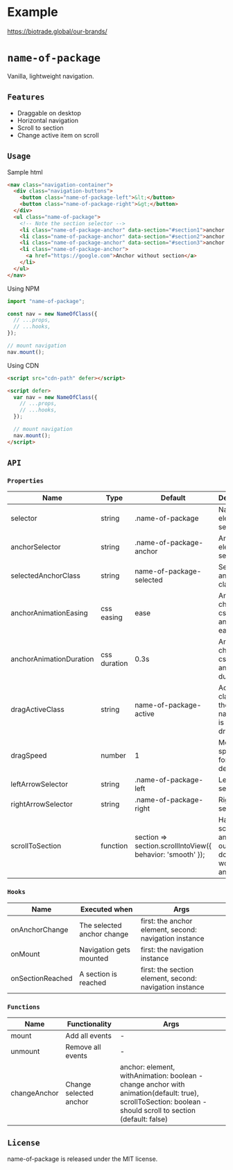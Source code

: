 # Example
https://biotrade.global/our-brands/

# `name-of-package`

Vanilla, lightweight navigation.

<!-- [![rc-horizontal-scroll](https://nodei.co/npm/rc-horizontal-scroll.png)](https://npmjs.org/package/rc-horizontal-scroll) -->

<!-- ## Example

http://react-component.github.io/table/examples/ -->

## `Features`

- Draggable on desktop
- Horizontal navigation
- Scroll to section
- Change active item on scroll

## `Usage`

Sample html

```html
<nav class="navigation-container">
  <div class="navigation-buttons">
    <button class="name-of-package-left">&lt;</button>
    <button class="name-of-package-right">&gt;</button>
  </div>
  <ul class="name-of-package">
    <!-- Note the section selector -->
    <li class="name-of-package-anchor" data-section="#section1">anchor 1</li>
    <li class="name-of-package-anchor" data-section="#section2">anchor 2</li>
    <li class="name-of-package-anchor" data-section="#section3">anchor 3</li>
    <li class="name-of-package-anchor">
      <a href="https://google.com">Anchor without section</a>
    </li>
  </ul>
</nav>
```

Using NPM

```js
import "name-of-package";

const nav = new NameOfClass({
  // ...props,
  // ...hooks,
});

// mount navigation
nav.mount();
```

Using CDN

```html
<script src="cdn-path" defer></script>

<script defer>
  var nav = new NameOfClass({
    // ...props,
    // ...hooks,
  });

  // mount navigation
  nav.mount();
</script>
```

## `API`

### `Properties`

| Name                    | Type         | Default                                                    | Description                                                              |
| ----------------------- | ------------ | ---------------------------------------------------------- | ------------------------------------------------------------------------ |
| selector                | string       | .name-of-package                                           | Navigation element selector                                              |
| anchorSelector          | string       | .name-of-package-anchor                                    | Anchor elements selector                                                 |
| selectedAnchorClass     | string       | name-of-package-selected                                   | Selected anchor class                                                    |
| anchorAnimationEasing   | css easing   | ease                                                       | Anchor change - css animation easing                                     |
| anchorAnimationDuration | css duration | 0.3s                                                       | Anchor change - css animation duration                                   |
| dragActiveClass         | string       | name-of-package-active                                     | Active class while the navigation is being dragged                       |
| dragSpeed               | number       | 1                                                          | Move speed (only for desktop)                                            |
| leftArrowSelector       | string       | .name-of-package-left                                      | Left arrow selector                                                      |
| rightArrowSelector      | string       | .name-of-package-right                                     | Right arrow selector                                                     |
| scrollToSection         | function     | section => section.scrollIntoView({ behavior: 'smooth' }); | Handles the scroll animation, our solution doesn't work in IE and Safari |

### `Hooks`

| Name             | Executed when              | Args                                                    |
| ---------------- | -------------------------- | ------------------------------------------------------- |
| onAnchorChange   | The selected anchor change | first: the anchor element, second: navigation instance  |
| onMount          | Navigation gets mounted    | first: the navigation instance                          |
| onSectionReached | A section is reached       | first: the section element, second: navigation instance |

### `Functions`

| Name          | Functionality          | Args                                                                                                                                                          |
| ------------- | ---------------------- | ------------------------------------------------------------------------------------------------------------------------------------------------------------- |
| mount         | Add all events         | -                                                                                                                                                             |
| unmount       | Remove all events      | -                                                                                                                                                             |
| changeAnchor | Change selected anchor | anchor: element, withAnimation: boolean - change anchor with animation(default: true), scrollToSection: boolean - should scroll to section (default: false) |

## `License`

name-of-package is released under the MIT license.
